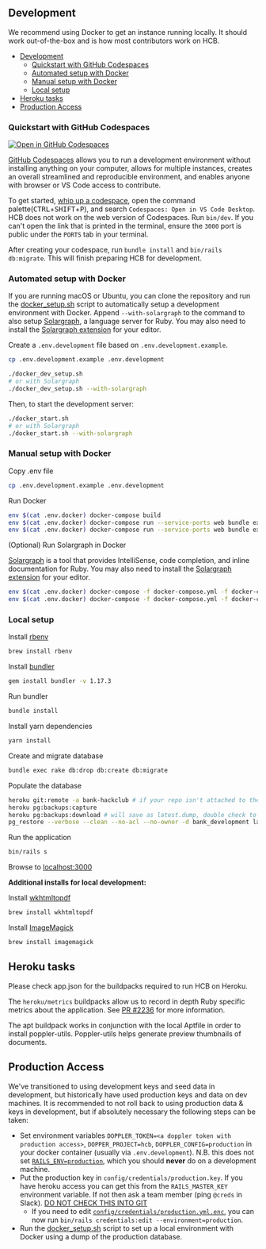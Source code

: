 ## Development

We recommend using Docker to get an instance running locally. It should work out-of-the-box and is how most contributors work on HCB.

- [Development](#development)
  - [Quickstart with GitHub Codespaces](#quickstart-with-github-codespaces)
  - [Automated setup with Docker](#automated-setup-with-docker)
  - [Manual setup with Docker](#manual-setup-with-docker)
  - [Local setup](#local-setup)
- [Heroku tasks](#heroku-tasks)
- [Production Access](#production-access)

### Quickstart with GitHub Codespaces

[![Open in GitHub Codespaces](https://github.com/codespaces/badge.svg)](https://github.com/codespaces/new?hide_repo_select=true&ref=main&repo=135250235&skip_quickstart=true&machine=premiumLinux&devcontainer_path=.devcontainer%2Fdevcontainer.json&geo=UsWest)

[GitHub Codespaces](https://docs.github.com/en/codespaces) allows you to run a development environment without installing anything on your computer, allows for multiple instances, creates an overall streamlined and reproducible environment, and enables anyone with browser or VS Code access to contribute.

To get started, [whip up a codespace](https://docs.github.com/en/codespaces/getting-started/quickstart), open the command palette(<kbd>CTRL</kbd>+<kbd>SHIFT</kbd>+<kbd>P</kbd>), and search `Codespaces: Open in VS Code Desktop`. HCB does not work on the web version of Codespaces. Run `bin/dev`. If you can't open the link that is printed in the terminal, ensure the `3000` port is public under the `PORTS` tab in your terminal.

After creating your codespace, run `bundle install` and `bin/rails db:migrate`. This will finish preparing HCB for development.

### Automated setup with Docker

If you are running macOS or Ubuntu, you can clone the repository and run the [docker_setup.sh](https://github.com/hackclub/hcb/docker_setup.sh) script to automatically setup a development environment with Docker. Append `--with-solargraph` to the command to also setup [Solargraph](https://solargraph.org), a language server for Ruby. You may also need to install the [Solargraph extension](https://github.com/castwide/solargraph#using-solargraph) for your editor.

Create a `.env.development` file based on `.env.development.example`.

```bash
cp .env.development.example .env.development
```

```bash
./docker_dev_setup.sh
# or with Solargraph
./docker_dev_setup.sh --with-solargraph
```

Then, to start the development server:

```bash
./docker_start.sh
# or with Solargraph
./docker_start.sh --with-solargraph
```

### Manual setup with Docker

Copy .env file

```bash
cp .env.development.example .env.development
```

Run Docker

```bash
env $(cat .env.docker) docker-compose build
env $(cat .env.docker) docker-compose run --service-ports web bundle exec rails db:create db:migrate
env $(cat .env.docker) docker-compose run --service-ports web bundle exec rails s -b 0.0.0.0 -p 3000
```

(Optional) Run Solargraph in Docker

[Solargraph](https://solargraph.org/demo) is a tool that provides IntelliSense, code completion, and inline documentation for Ruby. You may also need to install the [Solargraph extension](https://github.com/castwide/solargraph#using-solargraph) for your editor.

```bash
env $(cat .env.docker) docker-compose -f docker-compose.yml -f docker-compose.solargraph.yml build
env $(cat .env.docker) docker-compose -f docker-compose.yml -f docker-compose.solargraph.yml up -d solargraph
```

### Local setup

Install [rbenv](https://github.com/rbenv/rbenv)

```bash
brew install rbenv
```

Install [bundler](https://bundler.io/)

```bash
gem install bundler -v 1.17.3
```

Run bundler

```bash
bundle install
```

Install yarn dependencies

```bash
yarn install
```

Create and migrate database

```bash
bundle exec rake db:drop db:create db:migrate
```

Populate the database

```bash
heroku git:remote -a bank-hackclub # if your repo isn't attached to the heroku app
heroku pg:backups:capture
heroku pg:backups:download # will save as latest.dump, double check to make sure that file is created
pg_restore --verbose --clean --no-acl --no-owner -d bank_development latest.dump
```

Run the application

```bash
bin/rails s
```

Browse to [localhost:3000](http://localhost:3000)

**Additional installs for local development:**

Install [wkhtmltopdf](https://wkhtmltopdf.org/)

```bash
brew install wkhtmltopdf
```

Install [ImageMagick](https://imagemagick.org/)

```bash
brew install imagemagick
```

## Heroku tasks

Please check app.json for the buildpacks required to run HCB on Heroku.

The `heroku/metrics` buildpacks allow us to record in depth Ruby specific
metrics about the application.
See [PR #2236](https://github.com/hackclub/hcb/pull/2236)
for more information.

The apt buildpack works in conjunction with the local Aptfile in order to
install poppler-utils. Poppler-utils helps generate preview thumbnails of
documents.

## Production Access

We've transitioned to using development keys and seed data in development, but historically have used production keys and data on dev machines. It is recommended to not roll back to using production data & keys in development, but if absolutely necessary the following steps can be taken:

- Set environment variables `DOPPLER_TOKEN=<a doppler token with production access>`, `DOPPER_PROJECT=hcb`, `DOPPLER_CONFIG=production` in your docker container (usually via `.env.development`). N.B. this does not set [`RAILS_ENV=production`](https://guides.rubyonrails.org/configuring.html#rails-environment-settings), which you should **never** do on a development machine.
- Put the production key in `config/credentials/production.key`. If you have heroku access you can get this from the `RAILS_MASTER_KEY` environment variable. If not then ask a team member (ping `@creds` in Slack). [DO NOT CHECK THIS INTO GIT](https://github.com/hackclub/hcb/blob/99fab73deb27a09a9424847e02080cb3ea5d09cf/.gitignore#L29)
    - If you need to edit [`config/credentials/production.yml.enc`](./config/credentials/production.yml.enc), you can now run `bin/rails credentials:edit --environment=production`.
- Run the [docker_setup.sh](https://github.com/hackclub/hcb/docker_setup.sh) script to set up a local environment with Docker using a dump of the production database.

